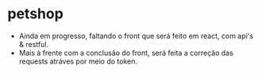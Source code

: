 # petshop


- Ainda em progresso, faltando o front que será feito em react, com api's & restful. 
- Mais à frente com a conclusão do front, será feita a correção das requests atráves por meio do token.
